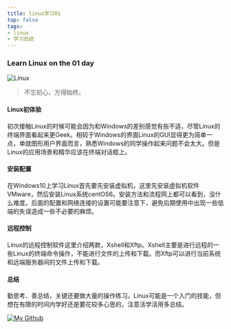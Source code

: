 ```yaml
---
title: linux学习01
top: false
tags:
- linux
- 学习总结
---
```

### Learn Linux on the 01 day
![Linux](http://ku.90sjimg.com/element_origin_min_pic/16/12/28/da530dbb798e3d7440539194a9f43d86.jpg)
<!--more-->
> 不忘初心，方得始终。  

#### Linux初体验
初次接触Linux的时候可能会因为和Windows的差别感觉有些不适，尽管Linux的终端界面看起来更Geek。相较于Windows的界面Linux的GUI显得更为简单一点，单就图形用户界面而言，熟悉Windows的同学操作起来问题不会太大。但是Linux的应用场景和精华应该在终端对话框上。
#### 安装配置
在Windows10上学习Linux首先要先安装虚拟机，这里先安装虚拟机软件VMware，然后安装Linux系统centOS6。安装方法和流程网上都可以看到，没什么难度。后面的配置和网络连接的设置可能要注意下，避免后期使用中出现一些低端的失误造成一些不必要的麻烦。
#### 远程控制
Linux的远程控制软件这里介绍两款，Xshell和Xftp。Xshell主要是进行远程的一些Linux的终端命令操作，不能进行文件的上传和下载。而Xftp可以进行当前系统和远端服务器间的文件上传和下载。
#### 总结
勤思考、善总结，关键还要做大量的操作练习。Linux可能是一个入门的技能，但想在有限的时间内学好还是要花较多心思的，注意活学活用多总结。

[![My Github](https://encrypted-tbn0.gstatic.com/images?q=tbn:ANd9GcRuW2rqf0Lw3E_kvxt7EFX9Y7C0o6Fba2UNpi_NCQayJ13AC0GI8Q)](https://github.com/yiyangdan "欢迎访问我的github主页哦")
